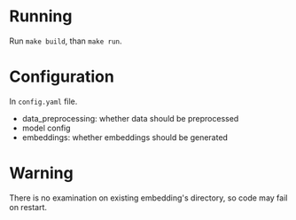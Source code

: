 # Running
Run ```make build```, than ```make run```.

# Configuration
In ```config.yaml``` file.
- data_preprocessing: whether data should be preprocessed
- model config
- embeddings: whether embeddings should be generated

# Warning
There is no examination on existing embedding's directory, so code may fail on restart.